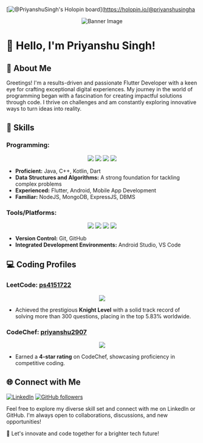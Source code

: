 [![@PriyanshuSingh's Holopin board](https://holopin.io/api/user/board?user=priyanshusingha)](https://holopin.io/@priyanshusingha
<!-- Banner Image -->
<p align="center">
  <img src="https://yourbannerimageurl.com" alt="Banner Image">
</p>

# 👋 Hello, I'm Priyanshu Singh!

## 🚀 About Me

Greetings! I'm a results-driven and passionate Flutter Developer with a keen eye for crafting exceptional digital experiences. My journey in the world of programming began with a fascination for creating impactful solutions through code. I thrive on challenges and am constantly exploring innovative ways to turn ideas into reality.

## 💼 Skills

### Programming:
<p align="center">
  <img src="https://img.icons8.com/color/48/000000/java-coffee-cup-logo--v1.png"/>
  <img src="https://img.icons8.com/color/48/000000/c-plus-plus-logo.png"/>
  <img src="https://img.icons8.com/color/48/000000/kotlin.png"/>
  <img src="https://img.icons8.com/color/48/000000/dart.png"/>
</p>

- **Proficient:** Java, C++, Kotlin, Dart
- **Data Structures and Algorithms:** A strong foundation for tackling complex problems
- **Experienced:** Flutter, Android, Mobile App Development
- **Familiar:** NodeJS, MongoDB, ExpressJS, DBMS

### Tools/Platforms:
<p align="center">
  <img src="https://img.icons8.com/color/48/000000/git.png"/>
  <img src="https://img.icons8.com/ios/50/000000/github.png"/>
  <img src="https://img.icons8.com/color/48/000000/android-studio--v3.png"/>
  <img src="https://img.icons8.com/ios/50/000000/visual-studio-code-2019.png"/>
</p>

- **Version Control:** Git, GitHub
- **Integrated Development Environments:** Android Studio, VS Code

## 💻 Coding Profiles

### LeetCode: [ps4151722](https://leetcode.com/ps4151722/)
<p align="center">
  <img src="[https://img.icons8.com/color/48/000000/leetcode.png](https://user-images.githubusercontent.com/36547915/97088991-45da5d00-1652-11eb-900f-80d106540f4f.png)"/>
</p>

- Achieved the prestigious **Knight Level** with a solid track record of solving more than 300 questions, placing in the top 5.83% worldwide.

### CodeChef: [priyanshu2907](https://www.codechef.com/users/priyanshu2907)
<p align="center">
  <img src="https://img.icons8.com/color/48/000000/codechef.png"/>
</p>

- Earned a **4-star rating** on CodeChef, showcasing proficiency in competitive coding.

## 🌐 Connect with Me

[![LinkedIn](https://img.shields.io/badge/LinkedIn-Connect-blue?style=for-the-badge)](https://www.linkedin.com/in/priyanshusingha/)
[![GitHub followers](https://img.shields.io/github/followers/Priyanshu-Singhz?style=social)](https://github.com/Priyanshu-Singhz)

Feel free to explore my diverse skill set and connect with me on LinkedIn or GitHub. I'm always open to collaborations, discussions, and new opportunities!

🚀 Let's innovate and code together for a brighter tech future!

